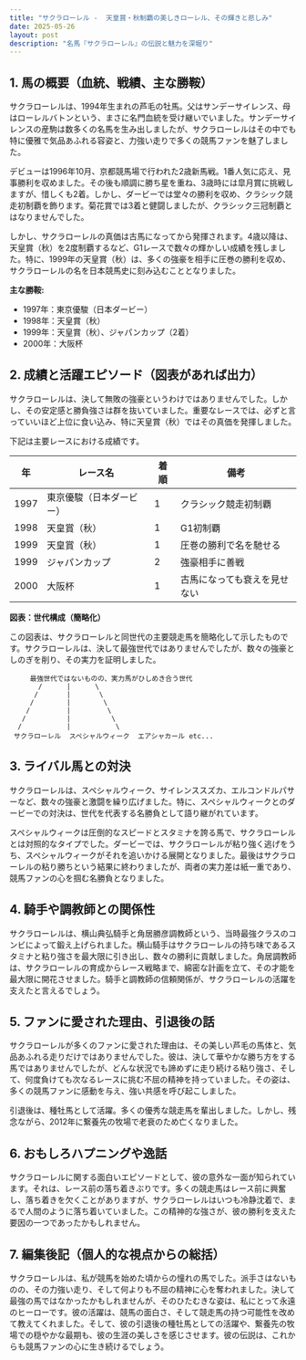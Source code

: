 ```yaml
---
title: "サクラローレル -  天皇賞・秋制覇の美しきローレル、その輝きと悲しみ"
date: 2025-05-26
layout: post
description: "名馬『サクラローレル』の伝説と魅力を深堀り"
---
```


## 1. 馬の概要（血統、戦績、主な勝鞍）

サクラローレルは、1994年生まれの芦毛の牡馬。父はサンデーサイレンス、母はローレルバトンという、まさに名門血統を受け継いでいました。サンデーサイレンスの産駒は数多くの名馬を生み出しましたが、サクラローレルはその中でも特に優雅で気品あふれる容姿と、力強い走りで多くの競馬ファンを魅了しました。

デビューは1996年10月、京都競馬場で行われた2歳新馬戦。1番人気に応え、見事勝利を収めました。その後も順調に勝ち星を重ね、3歳時には皐月賞に挑戦しますが、惜しくも2着。しかし、ダービーでは堂々の勝利を収め、クラシック競走初制覇を飾ります。菊花賞では3着と健闘しましたが、クラシック三冠制覇とはなりませんでした。

しかし、サクラローレルの真価は古馬になってから発揮されます。4歳以降は、天皇賞（秋）を2度制覇するなど、G1レースで数々の輝かしい成績を残しました。特に、1999年の天皇賞（秋）は、多くの強豪を相手に圧巻の勝利を収め、サクラローレルの名を日本競馬史に刻み込むこととなりました。

**主な勝鞍:**

* 1997年：東京優駿（日本ダービー）
* 1998年：天皇賞（秋）
* 1999年：天皇賞（秋）、ジャパンカップ（2着）
* 2000年：大阪杯


## 2. 成績と活躍エピソード（図表があれば出力）

サクラローレルは、決して無敗の強豪というわけではありませんでした。しかし、その安定感と勝負強さは群を抜いていました。重要なレースでは、必ずと言っていいほど上位に食い込み、特に天皇賞（秋）ではその真価を発揮しました。

下記は主要レースにおける成績です。

| 年 | レース名           | 着順 | 備考                                   |
|---|--------------------|-----|----------------------------------------|
| 1997 | 東京優駿（日本ダービー） | 1   | クラシック競走初制覇                 |
| 1998 | 天皇賞（秋）         | 1   | G1初制覇                               |
| 1999 | 天皇賞（秋）         | 1   | 圧巻の勝利で名を馳せる                 |
| 1999 | ジャパンカップ       | 2   | 強豪相手に善戦                         |
| 2000 | 大阪杯             | 1   | 古馬になっても衰えを見せない           |


**図表：世代構成（簡略化）**

この図表は、サクラローレルと同世代の主要競走馬を簡略化して示したものです。サクラローレルは、決して最強世代ではありませんでしたが、数々の強豪としのぎを削り、その実力を証明しました。

```
     最強世代ではないものの、実力馬がひしめき合う世代
       /      |      \
      /       |       \
     /        |        \
    /         |         \
   /          |          \
  /           |           \
 サクラローレル  スペシャルウィーク  エアシャカール etc...
```


## 3. ライバル馬との対決

サクラローレルは、スペシャルウィーク、サイレンススズカ、エルコンドルパサーなど、数々の強豪と激闘を繰り広げました。特に、スペシャルウィークとのダービーでの対決は、世代を代表する名勝負として語り継がれています。

スペシャルウィークは圧倒的なスピードとスタミナを誇る馬で、サクラローレルとは対照的なタイプでした。ダービーでは、サクラローレルが粘り強く逃げをうち、スペシャルウィークがそれを追いかける展開となりました。最後はサクラローレルの粘り勝ちという結果に終わりましたが、両者の実力差は紙一重であり、競馬ファンの心を掴む名勝負となりました。


## 4. 騎手や調教師との関係性

サクラローレルは、横山典弘騎手と角居勝彦調教師という、当時最強クラスのコンビによって鍛え上げられました。横山騎手はサクラローレルの持ち味であるスタミナと粘り強さを最大限に引き出し、数々の勝利に貢献しました。角居調教師は、サクラローレルの育成からレース戦略まで、綿密な計画を立て、その才能を最大限に開花させました。騎手と調教師の信頼関係が、サクラローレルの活躍を支えたと言えるでしょう。


## 5. ファンに愛された理由、引退後の話

サクラローレルが多くのファンに愛された理由は、その美しい芦毛の馬体と、気品あふれる走りだけではありませんでした。彼は、決して華やかな勝ち方をする馬ではありませんでしたが、どんな状況でも諦めずに走り続ける粘り強さ、そして、何度負けても次なるレースに挑む不屈の精神を持っていました。その姿は、多くの競馬ファンに感動を与え、強い共感を呼び起こしました。

引退後は、種牡馬として活躍。多くの優秀な競走馬を輩出しました。しかし、残念ながら、2012年に繋養先の牧場で老衰のため亡くなりました。


## 6. おもしろハプニングや逸話

サクラローレルに関する面白いエピソードとして、彼の意外な一面が知られています。それは、レース前の落ち着きぶりです。多くの競走馬はレース前に興奮し、落ち着きを欠くことがありますが、サクラローレルはいつも冷静沈着で、まるで人間のように落ち着いていました。この精神的な強さが、彼の勝利を支えた要因の一つであったかもしれません。


## 7. 編集後記（個人的な視点からの総括）

サクラローレルは、私が競馬を始めた頃からの憧れの馬でした。派手さはないものの、その力強い走り、そして何よりも不屈の精神に心を奪われました。決して最強の馬ではなかったかもしれませんが、そのひたむきな姿は、私にとって永遠のヒーローです。彼の活躍は、競馬の面白さ、そして競走馬の持つ可能性を改めて教えてくれました。そして、彼の引退後の種牡馬としての活躍や、繋養先の牧場での穏やかな最期も、彼の生涯の美しさを感じさせます。彼の伝説は、これからも競馬ファンの心に生き続けるでしょう。
